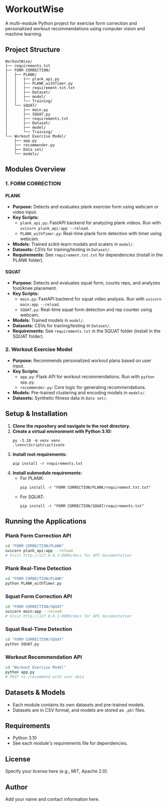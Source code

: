 # WorkoutWise

A multi-module Python project for exercise form correction and personalized workout recommendations using computer vision and machine learning.

## Project Structure

```
WorkoutWise/
├── requirements.txt
├── FORM CORRECTION/
│   ├── PLANK/
│   │   ├── plank_api.py
│   │   ├── PLANK_withTimer.py
│   │   ├── requirement.txt.txt
│   │   ├── Dataset/
│   │   ├── model/
│   │   └── Training/
│   └── SQUAT/
│       ├── main.py
│       ├── SQUAT.py
│       ├── requirements.txt
│       ├── Dataset/
│       ├── model/
│       └── Training/
└── Workout Exercise Model/
    ├── app.py
    ├── recommender.py
    ├── Data set/
    └── models/
```

## Modules Overview

### 1. FORM CORRECTION

#### PLANK
- **Purpose:** Detects and evaluates plank exercise form using webcam or video input.
- **Key Scripts:**
  - `plank_api.py`: FastAPI backend for analyzing plank videos. Run with `uvicorn plank_api:app --reload`.
  - `PLANK_withTimer.py`: Real-time plank form detection with timer using webcam.
- **Models:** Trained scikit-learn models and scalers in `model/`.
- **Datasets:** CSVs for training/testing in `Dataset/`.
- **Requirements:** See `requirement.txt.txt` for dependencies (install in the PLANK folder).

#### SQUAT
- **Purpose:** Detects and evaluates squat form, counts reps, and analyzes foot/knee placement.
- **Key Scripts:**
  - `main.py`: FastAPI backend for squat video analysis. Run with `uvicorn main:app --reload`.
  - `SQUAT.py`: Real-time squat form detection and rep counter using webcam.
- **Models:** Trained models in `model/`.
- **Datasets:** CSVs for training/testing in `Dataset/`.
- **Requirements:** See `requirements.txt` in the SQUAT folder (install in the SQUAT folder).

### 2. Workout Exercise Model
- **Purpose:** Recommends personalized workout plans based on user input.
- **Key Scripts:**
  - `app.py`: Flask API for workout recommendations. Run with `python app.py`.
  - `recommender.py`: Core logic for generating recommendations.
- **Models:** Pre-trained clustering and encoding models in `models/`.
- **Datasets:** Synthetic fitness data in `Data set/`.

## Setup & Installation

1. **Clone the repository and navigate to the root directory.**
2. **Create a virtual environment with Python 3.10:**
   ```
   py -3.10 -m venv venv
   .\venv\Scripts\activate
   ```
3. **Install root requirements:**
   ```
   pip install -r requirements.txt
   ```
4. **Install submodule requirements:**
   - For PLANK:
     ```
     pip install -r "FORM CORRECTION/PLANK/requirement.txt.txt"
     ```
   - For SQUAT:
     ```
     pip install -r "FORM CORRECTION/SQUAT/requirements.txt"
     ```

## Running the Applications

### Plank Form Correction API
```bash
cd "FORM CORRECTION/PLANK"
uvicorn plank_api:app --reload
# Visit http://127.0.0.1:8000/docs for API documentation
```

### Plank Real-Time Detection
```bash
cd "FORM CORRECTION/PLANK"
python PLANK_withTimer.py
```

### Squat Form Correction API
```bash
cd "FORM CORRECTION/SQUAT"
uvicorn main:app --reload
# Visit http://127.0.0.1:8000/docs for API documentation
```

### Squat Real-Time Detection
```bash
cd "FORM CORRECTION/SQUAT"
python SQUAT.py
```

### Workout Recommendation API
```bash
cd "Workout Exercise Model"
python app.py
# POST to /recommend with user data
```

## Datasets & Models
- Each module contains its own datasets and pre-trained models.
- Datasets are in CSV format, and models are stored as `.pkl` files.

## Requirements
- Python 3.10
- See each module's requirements file for dependencies.

## License
Specify your license here (e.g., MIT, Apache 2.0).

## Author
Add your name and contact information here.
